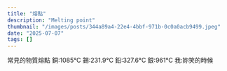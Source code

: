 ```yaml
---
title: "熔點"
description: "Melting point"
thumbnail: "/images/posts/344a89a4-22e4-4bbf-971b-0c0a0acb9499.jpeg"
date: "2025-07-07"
tags: []
---
```


常見的物質熔點
銅:1085°C
錫:231.9°C
鉛:327.6°C
銀:961°C
我:妳笑的時候

